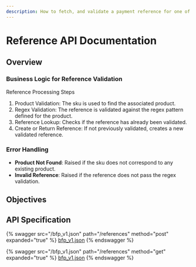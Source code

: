 ```yaml
---
description: How to fetch, and validate a payment reference for one of our products.
---
```

# Reference API Documentation

## Overview

### Business Logic for Reference Validation

Reference Processing Steps

1. Product Validation: The sku is used to find the associated product.
2. Regex Validation: The reference is validated against the regex pattern defined for the product.
3. Reference Lookup: Checks if the reference has already been validated.
4. Create or Return Reference: If not previously validated, creates a new validated reference.

### Error Handling
* **Product Not Found**: Raised if the sku does not correspond to any existing product.
* **Invalid Reference**: Raised if the reference does not pass the regex validation. 

## Objectives

## API Specification

{% swagger src="/bfp_v1.json" path="/references" method="post" expanded="true" %} 
[bfp_v1.json](/bfp_v1.json) 
{% endswagger %}

{% swagger src="/bfp_v1.json" path="/references" method="get" expanded="true" %} 
[bfp_v1.json](/bfp_v1.json) 
{% endswagger %}
